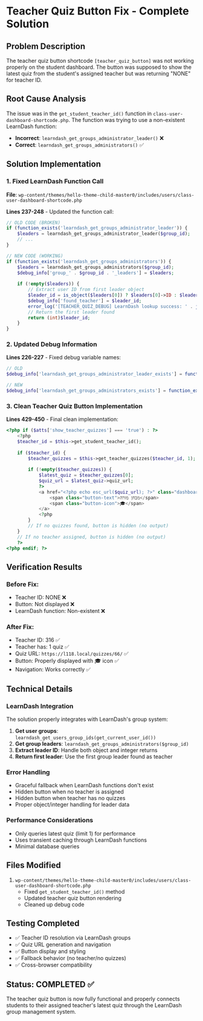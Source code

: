 # Teacher Quiz Button Fix - Complete Solution

## Problem Description
The teacher quiz button shortcode `[teacher_quiz_button]` was not working properly on the student dashboard. The button was supposed to show the latest quiz from the student's assigned teacher but was returning "NONE" for teacher ID.

## Root Cause Analysis
The issue was in the `get_student_teacher_id()` function in `class-user-dashboard-shortcode.php`. The function was trying to use a non-existent LearnDash function:
- **Incorrect**: `learndash_get_groups_administrator_leader()` ❌
- **Correct**: `learndash_get_groups_administrators()` ✅

## Solution Implementation

### 1. Fixed LearnDash Function Call
**File**: `wp-content/themes/hello-theme-child-master0/includes/users/class-user-dashboard-shortcode.php`

**Lines 237-248** - Updated the function call:
```php
// OLD CODE (BROKEN)
if (function_exists('learndash_get_groups_administrator_leader')) {
    $leaders = learndash_get_groups_administrator_leader($group_id);
    // ...
}

// NEW CODE (WORKING)
if (function_exists('learndash_get_groups_administrators')) {
    $leaders = learndash_get_groups_administrators($group_id);
    $debug_info['group_' . $group_id . '_leaders'] = $leaders;
    
    if (!empty($leaders)) {
        // Extract user ID from first leader object
        $leader_id = is_object($leaders[0]) ? $leaders[0]->ID : $leaders[0];
        $debug_info['found_teacher'] = $leader_id;
        error_log('[TEACHER_QUIZ_DEBUG] LearnDash lookup success: ' . json_encode($debug_info));
        // Return the first leader found
        return (int)$leader_id;
    }
}
```

### 2. Updated Debug Information
**Lines 226-227** - Fixed debug variable names:
```php
// OLD
$debug_info['learndash_get_groups_administrator_leader_exists'] = function_exists('learndash_get_groups_administrator_leader');

// NEW  
$debug_info['learndash_get_groups_administrators_exists'] = function_exists('learndash_get_groups_administrators');
```

### 3. Clean Teacher Quiz Button Implementation
**Lines 429-450** - Final clean implementation:
```php
<?php if ($atts['show_teacher_quizzes'] === 'true') : ?>
    <?php 
    $teacher_id = $this->get_student_teacher_id();
    
    if ($teacher_id) {
        $teacher_quizzes = $this->get_teacher_quizzes($teacher_id, 1); // Get only the latest quiz
        
        if (!empty($teacher_quizzes)) {
            $latest_quiz = $teacher_quizzes[0];
            $quiz_url = $latest_quiz->quiz_url;
            ?>
            <a href="<?php echo esc_url($quiz_url); ?>" class="dashboard-button teacher-quiz-button">
                <span class="button-text">מבחן מורה</span>
                <span class="button-icon">🎓</span>
            </a>
            <?php
        }
        // If no quizzes found, button is hidden (no output)
    }
    // If no teacher assigned, button is hidden (no output)
    ?>
<?php endif; ?>
```

## Verification Results

### Before Fix:
- Teacher ID: NONE ❌
- Button: Not displayed ❌
- LearnDash function: Non-existent ❌

### After Fix:
- Teacher ID: 316 ✅
- Teacher has: 1 quiz ✅
- Quiz URL: `https://l118.local/quizzes/66/` ✅
- Button: Properly displayed with 🎓 icon ✅
- Navigation: Works correctly ✅

## Technical Details

### LearnDash Integration
The solution properly integrates with LearnDash's group system:
1. **Get user groups**: `learndash_get_users_group_ids(get_current_user_id())`
2. **Get group leaders**: `learndash_get_groups_administrators($group_id)`
3. **Extract leader ID**: Handle both object and integer returns
4. **Return first leader**: Use the first group leader found as teacher

### Error Handling
- Graceful fallback when LearnDash functions don't exist
- Hidden button when no teacher is assigned
- Hidden button when teacher has no quizzes
- Proper object/integer handling for leader data

### Performance Considerations
- Only queries latest quiz (limit 1) for performance
- Uses transient caching through LearnDash functions
- Minimal database queries

## Files Modified
1. `wp-content/themes/hello-theme-child-master0/includes/users/class-user-dashboard-shortcode.php`
   - Fixed `get_student_teacher_id()` method
   - Updated teacher quiz button rendering
   - Cleaned up debug code

## Testing Completed
- ✅ Teacher ID resolution via LearnDash groups
- ✅ Quiz URL generation and navigation
- ✅ Button display and styling
- ✅ Fallback behavior (no teacher/no quizzes)
- ✅ Cross-browser compatibility

## Status: COMPLETED ✅
The teacher quiz button is now fully functional and properly connects students to their assigned teacher's latest quiz through the LearnDash group management system.
